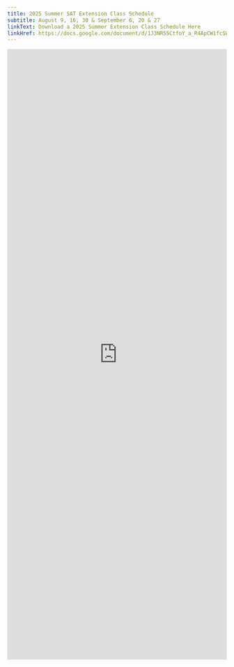 ```yaml
---
title: 2025 Summer SAT Extension Class Schedule
subtitle: August 9, 16, 30 & September 6, 20 & 27
linkText: Download a 2025 Summer Extension Class Schedule Here
linkHref: https://docs.google.com/document/d/1J3NR55CtfoY_a_R4ApCW1fcSWG-axzfXgp7-adnXkeA/edit?usp=sharing
---
```

<iframe width='100%' height='1400' style='border:none;' src="https://docs.google.com/document/d/e/2PACX-1vQ1psD67QXAhlCHOlA786CeDwgYj209Gp4bqrA8cAJcVpH7zx2bXCMuy_HKLUU8WlaPSL4q-X-RKgBv/pub?embedded=true"></iframe>